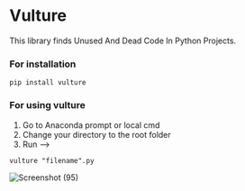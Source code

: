 # Vulture

This library finds Unused And Dead Code In Python Projects.

### For installation
``
pip install vulture
``

### For using vulture
1. Go to Anaconda prompt or local cmd
2. Change your directory to the root folder
3. Run -->
```
vulture "filename".py
```

![Screenshot (95)](https://user-images.githubusercontent.com/75041273/128084244-a11f5afb-dbbc-465c-a891-fcc9a3cd0d6f.png)


